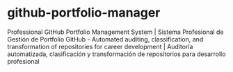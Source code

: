 # github-portfolio-manager
 Professional GitHub Portfolio Management System | Sistema Profesional de Gestión de Portfolio GitHub - Automated auditing, classification, and transformation of repositories for career development | Auditoría automatizada, clasificación y transformación de repositorios para desarrollo profesional
